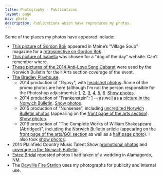 ```yaml
---
title: Photography - Publications
layout: page
nav: photo
description: Publications which have reproduced my photos.
---
```


Some of the places my photos have appeared include:

* [This picture of Gordon Bok](http://www.flickr.com/photos/whatsyourmeme/3378255542/) appeared in Maine’s "Village Soup" magazine for a [retrospective on Gordon Bok](http://knox.villagesoup.com/ae/story/shantymen-to-social-club/347403).
* [This picture of Isabella](https://www.flickr.com/photos/whatsyourmeme/207985262/) was chosen for a "dog of the day" website. Can’t remember where.
* [These pictures of the 2014 Anti-Love Song Cabaret](http://www.norwichbulletin.com/article/20140212/ENTERTAINMENTLIFE/140219780/0/) were used by the Norwich Bulletin for their Arts section coverage of the event.
* [The Bradley Playhouse](http://www.thebradleyplayhouse.org/) 
  - 2014 production of "Gypsy", with [headshot photos](https://www.flickr.com/photos/whatsyourmeme/sets/72157642824067583/). Some of the promo photos are here (although I'm not the person responsible for the Photoshop adjustments): [1](https://www.facebook.com/photo.php?fbid=768841826461255&set=a.209502649061845.59754.181407235204720&type=1&theater), [2](https://www.facebook.com/photo.php?fbid=768658676479570&set=a.209502649061845.59754.181407235204720&type=1&permPage=1), [3](https://www.facebook.com/photo.php?fbid=767261619952609&set=a.209502649061845.59754.181407235204720&type=1&permPage=1), [4](https://www.facebook.com/photo.php?fbid=767260959952675&set=a.209502649061845.59754.181407235204720&type=1&permPage=1), [5](https://www.facebook.com/photo.php?fbid=766144203397684&set=a.209502649061845.59754.181407235204720&type=1&permPage=1), [6](https://www.facebook.com/photo.php?fbid=766143570064414&set=a.209502649061845.59754.181407235204720&type=1&permPage=1). [Show photos](https://tnect.shutterfly.com/pictures/35).
  - 2014 production of "Frankenstein": [1](https://www.facebook.com/181407235204720/photos/a.209502649061845.59754.181407235204720/855193697826067/?type=1) -- as well as a [picture in the Norwich Bulletin](/images/frankenstein-2014-bulletin.jpg). [Show photos](https://tnect.shutterfly.com/pictures/41).
  - 2015 production of "Nunsense", including [uncredited Norwich Bulletin photos](http://www.norwichbulletin.com/article/20150330/NEWS/150339953/1994/NEWS) (appearing on the [front page of the arts section](/images/nunsense-2015-bulletin.jpg)). [Show photos](https://tnect.shutterfly.com/pictures/9).
  - 2016 production of "The Complete Works of William Shakespeare (Abridged)", including the [Norwich Bulletin article](#) (appearing on the [front page of the arts/GO! section](/images/shakespeare-2016-bulletin.jpg) as well as a [half page photo](/images/shakespeare-2016-bulletin-2.jpg)). I also took [show photos](https://tnect.shutterfly.com/pictures/227).
* 2014 Plainfield Country Music Talent Show [promotional photos](https://www.facebook.com/CMTS12/posts/827321643963746) and [coverage in the Norwich Bulletin](http://www.norwichbulletin.com/article/20140515/NEWS/140519582).
* [Estee Bridal](https://www.facebook.com/esteebridal/posts/1661320670819252) reposted photos I had taken of a wedding in Alamagordo, NM.
* The [Dayville Fire Station](https://www.facebook.com/DayvilleFireStation/) uses my photographs for publicity and internal use.

